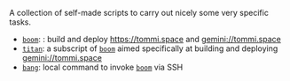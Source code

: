 A collection of self-made scripts to carry out nicely some very specific tasks.

* [`boom`][boom]: : build and deploy <https://tommi.space> and <gemini://tommi.space>
* [`titan`][titan]: a subscript of [`boom`][boom] aimed specifically at building and deploying <gemini://tommi.space>
* [`bang`][bang]: local command to invoke [`boom`][boom] via SSH

[boom]: boom 'the script that builds and deploys tommi.space'
[titan]: titan 'the script that builds and deploys tommi.space on Gemini'
[bang]: bang 'local script to invoke bang via SSH'
